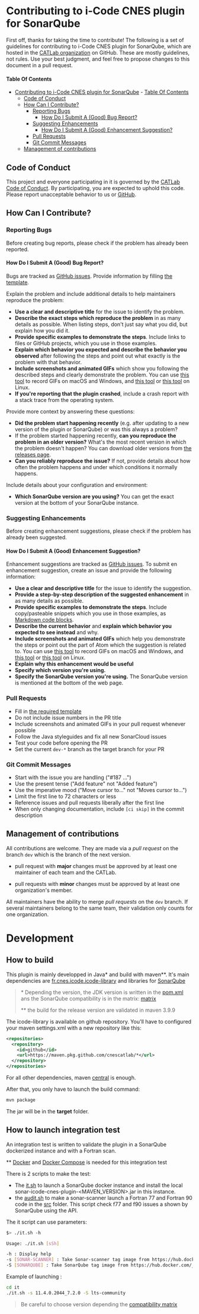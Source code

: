 # Contributing to i-Code CNES plugin for SonarQube
First off, thanks for taking the time to contribute!
The following is a set of guidelines for contributing to i-Code CNES plugin for SonarQube, which are hosted in the [CATLab organization](https://github.com/cnescatlab) on GitHub. These are mostly guidelines, not rules. Use your best judgment, and feel free to propose changes to this document in a pull request.

#### Table Of Contents
- [Contributing to i-Code CNES plugin for SonarQube](#contributing-to-i-code-cnes-plugin-for-sonarqube)
      - [Table Of Contents](#table-of-contents)
  - [Code of Conduct](#code-of-conduct)
  - [How Can I Contribute?](#how-can-i-contribute)
    - [Reporting Bugs](#reporting-bugs)
      - [How Do I Submit A (Good) Bug Report?](#how-do-i-submit-a-good-bug-report)
    - [Suggesting Enhancements](#suggesting-enhancements)
      - [How Do I Submit A (Good) Enhancement Suggestion?](#how-do-i-submit-a-good-enhancement-suggestion)
    - [Pull Requests](#pull-requests)
    - [Git Commit Messages](#git-commit-messages)
  - [Management of contributions](#management-of-contributions)

## Code of Conduct
This project and everyone participating in it is governed by the [CATLab Code of Conduct](CODE_OF_CONDUCT.md). By participating, you are expected to uphold this code. Please report unacceptable behavior to us or [GitHub](https://github.com/contact/report-content).

## How Can I Contribute?

### Reporting Bugs
Before creating bug reports, please check if the problem has already been reported.

#### How Do I Submit A (Good) Bug Report?
Bugs are tracked as [GitHub issues](https://guides.github.com/features/issues/).
Provide information by filling [the template](.github/ISSUE_TEMPLATE/bug_report.md).

Explain the problem and include additional details to help maintainers reproduce the problem:
* **Use a clear and descriptive title** for the issue to identify the problem.
* **Describe the exact steps which reproduce the problem** in as many details as possible. When listing steps, don't just say what you did, but explain how you did it.
* **Provide specific examples to demonstrate the steps**. Include links to files or GitHub projects, which you use in those examples.
* **Explain which behavior you expected and describe the behavior you observed** after following the steps and point out what exactly is the problem with that behavior.
* **Include screenshots and animated GIFs** which show you following the described steps and clearly demonstrate the problem. You can use [this tool](https://www.cockos.com/licecap/) to record GIFs on macOS and Windows, and [this tool](https://github.com/colinkeenan/silentcast) or [this tool](https://github.com/GNOME/byzanz) on Linux.
* **If you're reporting that the plugin crashed**, include a crash report with a stack trace from the operating system.

Provide more context by answering these questions:
* **Did the problem start happening recently** (e.g. after updating to a new version of the plugin or SonarQube) or was this always a problem?
* If the problem started happening recently, **can you reproduce the problem in an older version?** What's the most recent version in which the problem doesn't happen? You can download older versions from [the releases page](https://github.com/cnescatlab/sonar-icode-cnes-plugin/releases).
* **Can you reliably reproduce the issue?** If not, provide details about how often the problem happens and under which conditions it normally happens.

Include details about your configuration and environment:
* **Which SonarQube version are you using?** You can get the exact version at the bottom of your SonarQube instance.

### Suggesting Enhancements
Before creating enhancement suggestions, please check if the problem has already been suggested.

#### How Do I Submit A (Good) Enhancement Suggestion?
Enhancement suggestions are tracked as [GitHub issues](https://guides.github.com/features/issues/). To submit en enhancement suggestion, create an issue and provide the following information:
* **Use a clear and descriptive title** for the issue to identify the suggestion.
* **Provide a step-by-step description of the suggested enhancement** in as many details as possible.
* **Provide specific examples to demonstrate the steps**. Include copy/pasteable snippets which you use in those examples, as [Markdown code blocks](https://help.github.com/articles/markdown-basics/#multiple-lines).
* **Describe the current behavior** and **explain which behavior you expected to see instead** and why.
* **Include screenshots and animated GIFs** which help you demonstrate the steps or point out the part of Atom which the suggestion is related to. You can use [this tool](https://www.cockos.com/licecap/) to record GIFs on macOS and Windows, and [this tool](https://github.com/colinkeenan/silentcast) or [this tool](https://github.com/GNOME/byzanz) on Linux.
* **Explain why this enhancement would be useful**
* **Specify which version you're using.**
* **Specify the SonarQube version you're using.** The SonarQube version is mentioned at the bottom of the web page.

### Pull Requests
* Fill in [the required template](.github/PULL_REQUEST_TEMPLATE.md)
* Do not include issue numbers in the PR title
* Include screenshots and animated GIFs in your pull request whenever possible
* Follow the Java styleguides and fix all new SonarCloud issues
* Test your code before opening the PR
* Set the current `dev-*` branch as the target branch for your PR

### Git Commit Messages
* Start with the issue you are handling ("#187 ...")
* Use the present tense ("Add feature" not "Added feature")
* Use the imperative mood ("Move cursor to..." not "Moves cursor to...")
* Limit the first line to 72 characters or less
* Reference issues and pull requests liberally after the first line
* When only changing documentation, include `[ci skip]` in the commit description

## Management of contributions

All contributions are welcome. They are made via a *pull request* on the branch `dev` which is the branch of the next version.

* pull request with **major** changes must be approved by at least one maintainer of each team and the CATLab.

* pull requests with **minor** changes must be approved by at least one organization's member.

All maintainers have the ability to merge *pull requests* on the `dev` branch. If several maintainers belong to the same team, their validation only counts for one organization.

# Development
## How to build

This plugin is mainly developped in Java* and build with maven**. It's main dependencies are [fr.cnes.icode.icode-library](https://github.com/cnescatlab/i-CodeCNES) and libraries for [SonarQube](https://docs.sonarsource.com/sonarqube-community-build/extension-guide/developing-a-plugin/plugin-basics/)

> \* Depending the version, the JDK version is written in the [pom.xml](pom.xml) ans the SonarQube compatibility is in the matrix: [matrix](README.md#run-i-code-automatically)
>
> \*\* the build for the release version are validated in maven 3.9.9


The icode-library is available on github repository. You'll have to configured your maven settings.xml with a new repository like this:

```xml
<repositories>
  <repository>
    <id>github</id>
    <url>https://maven.pkg.github.com/cnescatlab/*</url>
  </repository>
</repositories>
```

For all other dependencies, maven [central](https://central.sonatype.com/) is enough.

After that, you only have to launch the build command:

```bash
mvn package
```

The jar will be in the **target** folder.

## How to launch integration test

An integration test is written to validate the plugin in a SonarQube dockerized instance and with a Fortran scan.

** [Docker](https://www.docker.com/) and [Docker Compose](https://docs.docker.com/compose/) is needed for this integration test

There is 2 scripts to make the test:
- The [it.sh](it/it.sh) to launch a SonarQube docker instance and install the local sonar-icode-cnes-plugin-<MAVEN_VERSION>.jar in this instance.
- the [audit.sh](it/audit.sh) to make a sonar-scanner launch a Fortran 77 and Fortran 90 code in the [src](it/src/) folder. This script check f77 and f90 issues a shown by SonarQube using the API.


The it script can use parameters:
```bash
$> ./it.sh -h

Usage: ./it.sh [sSh]

-h : Display help
-s [SONAR-SCANNER] : Take Sonar-scanner tag image from https://hub.docker.com/r/sonarsource/sonar-scanner-cli. Default is the latest tag
-S [SONARQUBE] : Take SonarQube tag image from https://hub.docker.com/_/sonarqube. Default is the community tag
```

Example of launching :
```bash
cd it
./it.sh -s 11.4.0.2044_7.2.0 -S lts-community
```

> Be careful to choose version depending the [compatibility matrix](README.md#run-i-code-automatically)